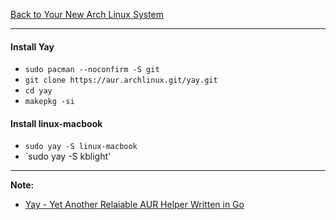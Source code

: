 [Back to Your New Arch Linux System](../02-your-new-arch-linux-system.md)
***

#### Install Yay
* `sudo pacman --noconfirm -S git`
* `git clone https://aur.archlinux.git/yay.git`
* `cd yay`
* `makepkg -si`

#### Install linux-macbook
* `sudo yay -S linux-macbook`
* `sudo yay -S kblight'

---
__Note:__ 
* [Yay - Yet Another Relaiable AUR Helper Written in Go](https://www.ostechnix.com/yay-found-yet-another-reliable-aur-helper/)

